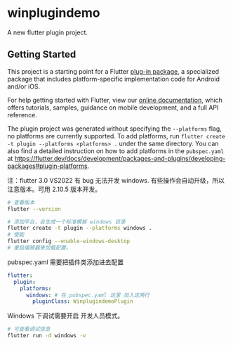 # winplugindemo

A new flutter plugin project.

## Getting Started

This project is a starting point for a Flutter
[plug-in package](https://flutter.dev/developing-packages/),
a specialized package that includes platform-specific implementation code for
Android and/or iOS.

For help getting started with Flutter, view our
[online documentation](https://flutter.dev/docs), which offers tutorials,
samples, guidance on mobile development, and a full API reference.

The plugin project was generated without specifying the `--platforms` flag, no platforms are currently supported.
To add platforms, run `flutter create -t plugin --platforms <platforms> .` under the same
directory. You can also find a detailed instruction on how to add platforms in the `pubspec.yaml` at https://flutter.dev/docs/development/packages-and-plugins/developing-packages#plugin-platforms.


注：flutter 3.0 VS2022 有 bug 无法开发 windows. 有些操作会自动升级，所以注意版本。可用 2.10.5 版本开发。

```bash
# 查看版本
flutter --version
```

```bash
# 添加平台，会生成一个标准模板 windows 目录
flutter create -t plugin --platforms windows .
# 使能
flutter config --enable-windows-desktop
# 重启编辑器来加载配置。

```

pubspec.yaml 需要把插件类添加进去配置

```yml
flutter:
  plugin:
    platforms:
      windows: # 在 pubspec.yaml 这里 加入这两行
        pluginClass: WinplugindemoPlugin
```

Windows 下调试需要开启 开发人员模式。

```bash
# 可查看调试信息
flutter run -d windows -v
```